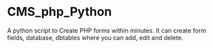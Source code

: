 # CMS_php_Python
A python script to Create PHP forms within minutes. It can create form fields, database, dbtables where you can add, edit and delete.

